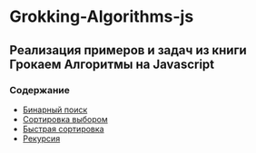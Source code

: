 # Grokking-Algorithms-js

## Реализация примеров и задач из книги Грокаем Алгоритмы на Javascript

### Содержание
- [Бинарный поиск](https://github.com/Oleeesya/Grokking-Algorithms-js/blob/main/binary_search.js)
- [Сортировка выбором]([https://github.com/Oleeesya/Grokking-Algorithms-js/blob/main/binary_search.js](https://github.com/Oleeesya/Grokking-Algorithms-js/blob/main/selection_sort.js))
- [Быстрая сортировка]([https://github.com/Oleeesya/Grokking-Algorithms-js/blob/main/binary_search.js](https://github.com/Oleeesya/Grokking-Algorithms-js/blob/main/quick_sort.js))
- [Рекурсия]([https://github.com/Oleeesya/Grokking-Algorithms-js/blob/main/binary_search.js](https://github.com/Oleeesya/Grokking-Algorithms-js/tree/main/recursion))
